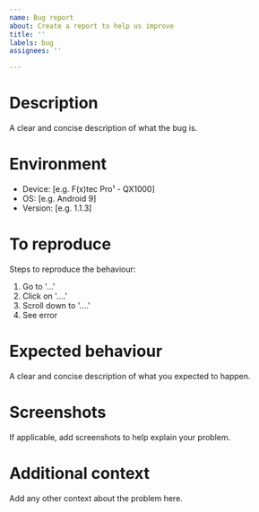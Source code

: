 ```yaml
---
name: Bug report
about: Create a report to help us improve
title: ''
labels: bug
assignees: ''

---
```


# Description
A clear and concise description of what the bug is.

# Environment
 - Device: [e.g. F(x)tec Pro¹ - QX1000]
 - OS: [e.g. Android 9]
 - Version: [e.g. 1.1.3]

# To reproduce
Steps to reproduce the behaviour:
1. Go to '...'
2. Click on '....'
3. Scroll down to '....'
4. See error

# Expected behaviour
A clear and concise description of what you expected to happen.

# Screenshots
If applicable, add screenshots to help explain your problem.

# Additional context
Add any other context about the problem here.
